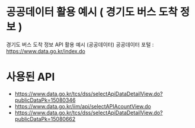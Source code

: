 # 공공데이터 활용 예시 ( 경기도 버스 도착 정보 )

경기도 버스 도착 정보 API 활용 예시 (공공데이터)
공공데이터 포털 : https://www.data.go.kr/index.do

# 사용된 API
- https://www.data.go.kr/tcs/dss/selectApiDataDetailView.do?publicDataPk=15080346
- https://www.data.go.kr/iim/api/selectAPIAcountView.do
- https://www.data.go.kr/tcs/dss/selectApiDataDetailView.do?publicDataPk=15080662
